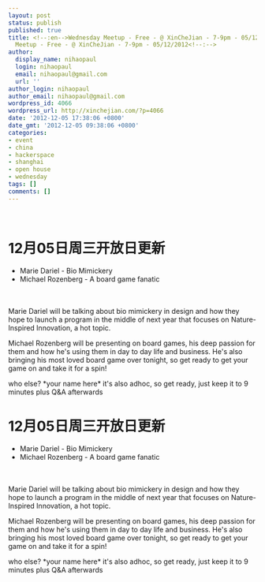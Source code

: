 ```yaml
---
layout: post
status: publish
published: true
title: <!--:en-->Wednesday Meetup - Free - @ XinCheJian - 7-9pm - 05/12/2012<!--:--><!--:zh-->Wednesday
  Meetup - Free - @ XinCheJian - 7-9pm - 05/12/2012<!--:-->
author:
  display_name: nihaopaul
  login: nihaopaul
  email: nihaopaul@gmail.com
  url: ''
author_login: nihaopaul
author_email: nihaopaul@gmail.com
wordpress_id: 4066
wordpress_url: http://xinchejian.com/?p=4066
date: '2012-12-05 17:38:06 +0800'
date_gmt: '2012-12-05 09:38:06 +0800'
categories:
- event
- china
- hackerspace
- shanghai
- open house
- wednesday
tags: []
comments: []
---
```

<p><!--:en--><br />
<h1>12月05日周三开放日更新</h1></p>
<ul>
<li>Marie Dariel - Bio Mimickery</li>
<li>Michael Rozenberg - A board game fanatic</li><br />
</ul><br />
Marie Dariel will be talking about bio mimickery in design and how they hope to launch a program in the middle of next year that focuses on Nature-Inspired Innovation, a hot topic.</p>
<p>Michael Rozenberg will be presenting on board games, his deep passion for them and how he's using them in day to day life and business. He's also bringing his most loved board game over tonight, so get ready to get your game on and take it for a spin!</p>
<p>who else? *your name here* it's also adhoc, so get ready, just keep it to 9 minutes plus Q&amp;A afterwards<!--:--><!--:zh--><br />
<h1>12月05日周三开放日更新</h1></p>
<ul>
<li>Marie Dariel - Bio Mimickery</li>
<li>Michael Rozenberg - A board game fanatic</li><br />
</ul><br />
Marie Dariel will be talking about bio mimickery in design and how they hope to launch a program in the middle of next year that focuses on Nature-Inspired Innovation, a hot topic.</p>
<p>Michael Rozenberg will be presenting on board games, his deep passion for them and how he's using them in day to day life and business. He's also bringing his most loved board game over tonight, so get ready to get your game on and take it for a spin!</p>
<p>who else? *your name here* it's also adhoc, so get ready, just keep it to 9 minutes plus Q&amp;A afterwards<!--:--></p>
